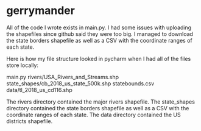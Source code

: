 # gerrymander

All of the code I wrote exists in main.py.
I had some issues with uploading the shapefiles since github said they were too big.
I managed to download the state borders shapefile as well as a CSV with the coordinate ranges of each state.

Here is how my file structure looked in pycharm when I had all of the files store locally:

main.py
rivers/USA_Rivers_and_Streams.shp
state_shapes/cb_2018_us_state_500k.shp
             statebounds.csv
data/tl_2018_us_cd116.shp

The rivers directory contained the major rivers shapefile.
The state_shapes directory contained the state borders shapefile as well as a CSV with the coordinate ranges of each state.
The data directory contained the US districts shapefile.

